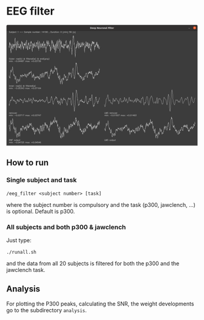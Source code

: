 # EEG filter

![alt tag](screenshot.png)

## How to run

### Single subject and task
```
/eeg_filter <subject number> [task]
```
where the subject number is compulsory and the task
(p300, jawclench, ...) is optional. Default is p300.

### All subjects and both p300 & jawclench

Just type:
```
./runall.sh
```
and the data from all 20 subjects is filtered for both
the p300 and the jawclench task.

## Analysis

For plotting the P300 peaks, calculating the SNR, the weight
developments go to the subdirectory `analysis`.

